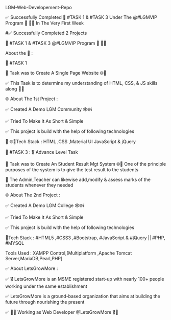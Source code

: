 LGM-Web-Developement-Repo


✅ Successfully ‍Completed 📝 #TASK 1 & #TASK 3 Under The @#LGMVIP Program 💼 👨‍💻
In The Very First Week

#✅ Successfully Completed 2 Projects

📝 #TASK 1 & #TASK 3 @#LGMVIP Program 💼 👨‍💻

About the 📝 :

📝 #TASK 1

📝 Task was to Create A Single Page Website 🌐📲

‍✅ This Task is to determine my understanding of HTML, CSS, & JS
skills along 👨‍💻

🌐 About The 1st Project :

‍✅ Created A Demo LGM Community 🕸️🌐ℹ️

‍✅ Tried To Make It As Short & Simple

‍✅ This project is build with the help of following technologies

📲 🌐📌Tech Stack : HTML ,CSS ,Material UI JavaScript & jQuery


📝 #TASK 3 : 🎖️ Advance Level Task


📝 Task was to Create An Student Result Mgt System 🌐📲
One of the principle purposes of the system is to give the test result to the students

📝 The Admin,Teacher can likewise add,modify & assess marks of the students whenever they needed

🌐 About The 2nd Project :

‍✅ Created A Demo LGM College 🕸️🌐ℹ️

✅ Tried To Make It As Short & Simple

✅ This project is build with the help of following technologies

📲Tech Stack :
#HTML5 ,#CSS3 ,#Bootstrap, #JavaScript & #jQuery || #PHP, #MYSQL

Tools Used : XAMPP Control,[Multiplatform ,Apache Tomcat Server,MariaDB,Pearl,PHP]



✅ About LetsGrowMore :

✅ 🎖️ LetsGrowMore is an MSME registered start-up with nearly 100+ people working under the same establishment

✅ LetsGrowMore is a ground-based organization that aims at building the future through nourishing the present

✅ 👩‍💻 Working as Web Developer @LetsGrowMore 🎖️💼